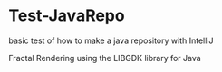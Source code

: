 # Test-JavaRepo
basic test of how to make a java repository with IntelliJ 

Fractal Rendering using the LIBGDK library for Java
